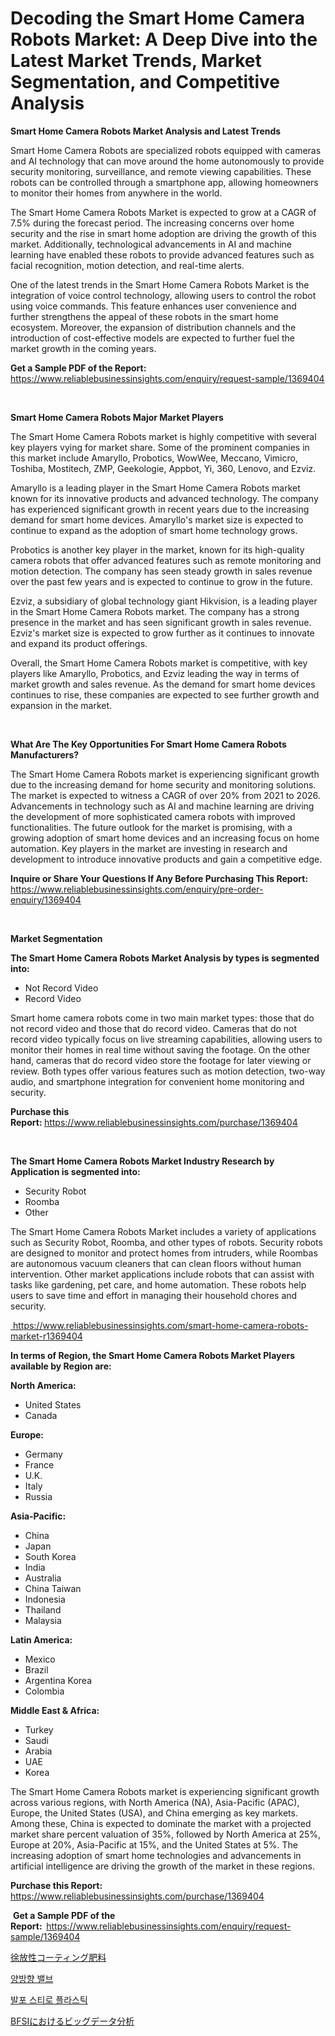 <p><h1>Decoding the Smart Home Camera Robots Market: A Deep Dive into the Latest Market Trends, Market Segmentation, and Competitive Analysis</h1></p><p><strong>Smart Home Camera Robots Market Analysis and Latest Trends</strong></p>
<p><p>Smart Home Camera Robots are specialized robots equipped with cameras and AI technology that can move around the home autonomously to provide security monitoring, surveillance, and remote viewing capabilities. These robots can be controlled through a smartphone app, allowing homeowners to monitor their homes from anywhere in the world.</p><p>The Smart Home Camera Robots Market is expected to grow at a CAGR of 7.5% during the forecast period. The increasing concerns over home security and the rise in smart home adoption are driving the growth of this market. Additionally, technological advancements in AI and machine learning have enabled these robots to provide advanced features such as facial recognition, motion detection, and real-time alerts.</p><p>One of the latest trends in the Smart Home Camera Robots Market is the integration of voice control technology, allowing users to control the robot using voice commands. This feature enhances user convenience and further strengthens the appeal of these robots in the smart home ecosystem. Moreover, the expansion of distribution channels and the introduction of cost-effective models are expected to further fuel the market growth in the coming years.</p></p>
<p><strong>Get a Sample PDF of the Report:&nbsp;</strong> <a href="https://www.reliablebusinessinsights.com/enquiry/request-sample/1369404">https://www.reliablebusinessinsights.com/enquiry/request-sample/1369404</a></p>
<p>&nbsp;</p>
<p><strong>Smart Home Camera Robots Major Market Players</strong></p>
<p><p>The Smart Home Camera Robots market is highly competitive with several key players vying for market share. Some of the prominent companies in this market include Amaryllo, Probotics, WowWee, Meccano, Vimicro, Toshiba, Mostitech, ZMP, Geekologie, Appbot, Yi, 360, Lenovo, and Ezviz.</p><p>Amaryllo is a leading player in the Smart Home Camera Robots market known for its innovative products and advanced technology. The company has experienced significant growth in recent years due to the increasing demand for smart home devices. Amaryllo's market size is expected to continue to expand as the adoption of smart home technology grows.</p><p>Probotics is another key player in the market, known for its high-quality camera robots that offer advanced features such as remote monitoring and motion detection. The company has seen steady growth in sales revenue over the past few years and is expected to continue to grow in the future.</p><p>Ezviz, a subsidiary of global technology giant Hikvision, is a leading player in the Smart Home Camera Robots market. The company has a strong presence in the market and has seen significant growth in sales revenue. Ezviz's market size is expected to grow further as it continues to innovate and expand its product offerings.</p><p>Overall, the Smart Home Camera Robots market is competitive, with key players like Amaryllo, Probotics, and Ezviz leading the way in terms of market growth and sales revenue. As the demand for smart home devices continues to rise, these companies are expected to see further growth and expansion in the market.</p></p>
<p>&nbsp;</p>
<p><strong>What Are The Key Opportunities For Smart Home Camera Robots Manufacturers?</strong></p>
<p><p>The Smart Home Camera Robots market is experiencing significant growth due to the increasing demand for home security and monitoring solutions. The market is expected to witness a CAGR of over 20% from 2021 to 2026. Advancements in technology such as AI and machine learning are driving the development of more sophisticated camera robots with improved functionalities. The future outlook for the market is promising, with a growing adoption of smart home devices and an increasing focus on home automation. Key players in the market are investing in research and development to introduce innovative products and gain a competitive edge.</p></p>
<p><strong>Inquire or Share Your Questions If Any Before Purchasing This Report:</strong> <a href="https://www.reliablebusinessinsights.com/enquiry/pre-order-enquiry/1369404">https://www.reliablebusinessinsights.com/enquiry/pre-order-enquiry/1369404</a></p>
<p>&nbsp;</p>
<p><strong>Market Segmentation</strong></p>
<p><strong>The Smart Home Camera Robots Market Analysis by types is segmented into:</strong></p>
<p><ul><li>Not Record Video</li><li>Record Video</li></ul></p>
<p><p>Smart home camera robots come in two main market types: those that do not record video and those that do record video. Cameras that do not record video typically focus on live streaming capabilities, allowing users to monitor their homes in real time without saving the footage. On the other hand, cameras that do record video store the footage for later viewing or review. Both types offer various features such as motion detection, two-way audio, and smartphone integration for convenient home monitoring and security.</p></p>
<p><strong>Purchase this Report:&nbsp;</strong><a href="https://www.reliablebusinessinsights.com/purchase/1369404">https://www.reliablebusinessinsights.com/purchase/1369404</a></p>
<p>&nbsp;</p>
<p><strong>The Smart Home Camera Robots Market Industry Research by Application is segmented into:</strong></p>
<p><ul><li>Security Robot</li><li>Roomba</li><li>Other</li></ul></p>
<p><p>The Smart Home Camera Robots Market includes a variety of applications such as Security Robot, Roomba, and other types of robots. Security robots are designed to monitor and protect homes from intruders, while Roombas are autonomous vacuum cleaners that can clean floors without human intervention. Other market applications include robots that can assist with tasks like gardening, pet care, and home automation. These robots help users to save time and effort in managing their household chores and security.</p></p>
<p><a href="https://www.reliablebusinessinsights.com/smart-home-camera-robots-market-r1369404">&nbsp;https://www.reliablebusinessinsights.com/smart-home-camera-robots-market-r1369404</a></p>
<p><strong>In terms of Region, the Smart Home Camera Robots Market Players available by Region are:</strong></p>
<p>
    <p> <strong> North America: </strong>
        <ul>
            <li>United States</li>
            <li>Canada</li>
        </ul>
        </p> 
    <p> <strong> Europe: </strong>
        <ul>
            <li>Germany</li>
            <li>France</li>
            <li>U.K.</li>
            <li>Italy</li>
            <li>Russia</li>
        </ul>
        </p> 
    <p> <strong> Asia-Pacific: </strong>
        <ul>
            <li>China</li>
            <li>Japan</li>
            <li>South Korea</li>
            <li>India</li>
            <li>Australia</li>
            <li>China Taiwan</li>
            <li>Indonesia</li>
            <li>Thailand</li>
            <li>Malaysia</li>
        </ul>
        </p> 
    <p> <strong> Latin America: </strong>
        <ul>
            <li>Mexico</li>
            <li>Brazil</li>
            <li>Argentina Korea</li>
            <li>Colombia</li>
        </ul>
        </p> 
    <p> <strong> Middle East & Africa: </strong>
        <ul>
            <li>Turkey</li>
            <li>Saudi</li>
            <li>Arabia</li>
            <li>UAE</li>
            <li>Korea</li>
        </ul>
    </p>
    </p>
<p><p>The Smart Home Camera Robots market is experiencing significant growth across various regions, with North America (NA), Asia-Pacific (APAC), Europe, the United States (USA), and China emerging as key markets. Among these, China is expected to dominate the market with a projected market share percent valuation of 35%, followed by North America at 25%, Europe at 20%, Asia-Pacific at 15%, and the United States at 5%. The increasing adoption of smart home technologies and advancements in artificial intelligence are driving the growth of the market in these regions.</p></p>
<p><strong>Purchase this Report: </strong><a href="https://www.reliablebusinessinsights.com/purchase/1369404">https://www.reliablebusinessinsights.com/purchase/1369404</a></p>
<p>&nbsp;<strong>Get a Sample PDF of the Report:&nbsp;&nbsp;</strong><a href="https://www.reliablebusinessinsights.com/enquiry/request-sample/1369404">https://www.reliablebusinessinsights.com/enquiry/request-sample/1369404</a></p>
<p><strong></strong></p>
<p><p><a href="https://medium.com/@brayanborer2023/2024%E5%B9%B4%E3%81%8B%E3%82%892031%E5%B9%B4%E3%81%BE%E3%81%A7%E3%81%AE%E6%9C%9F%E9%96%93%E3%81%AB%E4%BA%88%E6%B8%AC%E3%81%95%E3%82%8C%E3%82%8B%E3%82%B9%E3%83%AD%E3%83%BC%E3%83%AA%E3%83%AA%E3%83%BC%E3%82%B9%E3%82%B3%E3%83%BC%E3%83%88%E3%81%95%E3%82%8C%E3%81%9F%E8%82%A5%E6%96%99%E5%B8%82%E5%A0%B4%E3%81%AE%E5%88%86%E6%9E%90%E3%81%A8%E8%A6%8F%E6%A8%A1%E4%BA%88%E6%B8%AC-2f1ee2803a40">徐放性コーティング肥料</a></p><p><a href="https://medium.com/@allanchulist567567jdf/2024%EB%85%84%EB%B6%80%ED%84%B0-2031%EB%85%84%EA%B9%8C%EC%A7%80%EC%9D%98-%EA%B8%B0%EA%B0%84%EC%97%90-%EB%8C%80%ED%95%9C-%EC%96%91%EB%B0%A9%ED%96%A5-%EB%B0%B8%EB%B8%8C-%EC%8B%9C%EC%9E%A5-%EB%B6%84%EC%84%9D-%EB%B0%8F-%ED%81%AC%EA%B8%B0-%EC%98%88%EC%B8%A1-b8594720d6af">양방향 밸브</a></p><p><a href="https://medium.com/@tarynhermanii/%ED%8F%BC-%EC%8A%A4%ED%8B%B0%EB%A1%9C%ED%8F%BC-%ED%94%8C%EB%9D%BC%EC%8A%A4%ED%8B%B1-%EC%8B%9C%EC%9E%A5-%EA%B7%9C%EB%AA%A8-%EC%8B%9C%EC%9E%A5-%EC%A0%84%EB%A7%9D-%EB%B0%8F-%EC%8B%9C%EC%9E%A5-%EC%98%88%EC%B8%A1-2024%EB%85%84%EB%B6%80%ED%84%B0-2031%EB%85%84%EA%B9%8C%EC%A7%80-3c1d4df3927f">발포 스티로 플라스틱</a></p><p><a href="https://medium.com/@juliafadel1922/bfsi%E5%B8%82%E5%A0%B4%E3%81%AB%E3%81%8A%E3%81%91%E3%82%8Bbig-data-analytics%E3%81%AE%E5%88%86%E6%9E%90-%E3%82%B0%E3%83%AD%E3%83%BC%E3%83%90%E3%83%AB%E3%81%AA%E7%94%A3%E6%A5%AD%E3%81%AE%E5%B1%95%E6%9C%9B%E3%81%A8%E4%BA%88%E6%B8%AC-2024%E5%B9%B4%E3%81%8B%E3%82%892031%E5%B9%B4-82380ba6c087">BFSIにおけるビッグデータ分析</a></p></p>